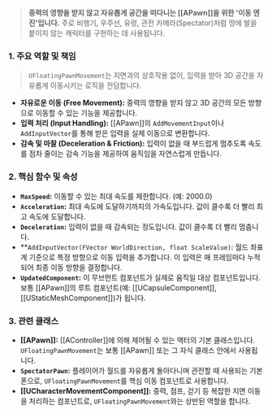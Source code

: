 > **중력의 영향을 받지 않고 자유롭게 공간을 떠다니는 [[APawn]]을 위한 '이동 엔진'입니다.** 주로 비행기, 우주선, 유령, 관전 카메라(Spectator)처럼 땅에 발을 붙이지 않는 캐릭터를 구현하는 데 사용됩니다.

### **1. 주요 역할 및 책임**
> `UFloatingPawnMovement`는 지면과의 상호작용 없이, 입력을 받아 3D 공간을 자유롭게 이동시키는 로직을 전담합니다.
* **자유로운 이동 (Free Movement):**
    중력의 영향을 받지 않고 3D 공간의 모든 방향으로 이동할 수 있는 기능을 제공합니다.
* **입력 처리 (Input Handling):**
    [[APawn]]의 `AddMovementInput`이나 `AddInputVector`를 통해 받은 입력을 실제 이동으로 변환합니다.
* **감속 및 마찰 (Deceleration & Friction):**
    입력이 없을 때 부드럽게 멈추도록 속도를 점차 줄이는 감속 기능을 제공하여 움직임을 자연스럽게 만듭니다.

### **2. 핵심 함수 및 속성**
* **`MaxSpeed`:**
    이동할 수 있는 최대 속도를 제한합니다. (예: 2000.0)
* **`Acceleration`:**
    최대 속도에 도달하기까지의 가속도입니다. 값이 클수록 더 빨리 최고 속도에 도달합니다.
* **`Deceleration`:**
    입력이 없을 때 감속되는 정도입니다. 값이 클수록 더 빨리 멈춥니다.
* **`AddInputVector(FVector WorldDirection, float ScaleValue)`:
    월드 좌표계 기준으로 특정 방향으로 이동 입력을 추가합니다. 이 입력은 매 프레임마다 누적되어 최종 이동 방향을 결정합니다.
* **`UpdatedComponent`:**
    이 무브먼트 컴포넌트가 실제로 움직일 대상 컴포넌트입니다. 보통 [[APawn]]의 루트 컴포넌트(예: [[UCapsuleComponent]], [[UStaticMeshComponent]])가 됩니다.

### **3. 관련 클래스**
* **[[APawn]]:**
    [[AController]]에 의해 제어될 수 있는 액터의 기본 클래스입니다. `UFloatingPawnMovement`는 보통 [[APawn]] 또는 그 자식 클래스 안에서 사용됩니다.
* **`SpectatorPawn`:**
    플레이어가 월드를 자유롭게 돌아다니며 관전할 때 사용되는 기본 폰으로, `UFloatingPawnMovement`를 핵심 이동 컴포넌트로 사용합니다.
* **[[UCharacterMovementComponent]]:**
    중력, 점프, 걷기 등 복잡한 지면 이동을 처리하는 컴포넌트로, `UFloatingPawnMovement`와는 상반된 역할을 합니다.